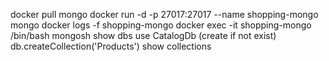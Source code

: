 docker pull mongo
docker run -d -p 27017:27017 --name shopping-mongo mongo
docker logs -f shopping-mongo
docker exec -it shopping-mongo /bin/bash
mongosh
show dbs
use CatalogDb (create if not exist)
db.createCollection('Products')
show collections
